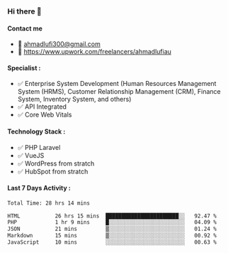 ### Hi there 👋

#### Contact me 
- :email: ahmadlufi300@gmail.com
- 🔭 https://www.upwork.com/freelancers/ahmadlufiau

#### Specialist :
- ✅ Enterprise System Development (Human Resources Management System (HRMS), Customer Relationship Management (CRM), Finance System, Inventory System, and others)
- ✅ API Integrated
- ✅ Core Web Vitals

#### Technology Stack :

- ✅ PHP Laravel
- ✅ VueJS
- ✅ WordPress from stratch
- ✅ HubSpot from stratch

#### Last 7 Days Activity :
<!--START_SECTION:waka-->

```txt
Total Time: 28 hrs 14 mins

HTML           26 hrs 15 mins  ███████████████████████░░   92.47 %
PHP            1 hr 9 mins     █░░░░░░░░░░░░░░░░░░░░░░░░   04.09 %
JSON           21 mins         ▒░░░░░░░░░░░░░░░░░░░░░░░░   01.24 %
Markdown       15 mins         ▒░░░░░░░░░░░░░░░░░░░░░░░░   00.92 %
JavaScript     10 mins         ░░░░░░░░░░░░░░░░░░░░░░░░░   00.63 %
```

<!--END_SECTION:waka-->

<!--
**ahmadlufiau/ahmadlufiau** is a ✨ _special_ ✨ repository because its `README.md` (this file) appears on your GitHub profile.

Here are some ideas to get you started:

- 🔭 I’m currently working on ...
- 🌱 I’m currently learning ...
- 👯 I’m looking to collaborate on ...
- 🤔 I’m looking for help with ...
- 💬 Ask me about ...
- 📫 How to reach me: ...
- 😄 Pronouns: ...
- ⚡ Fun fact: ...
-->

